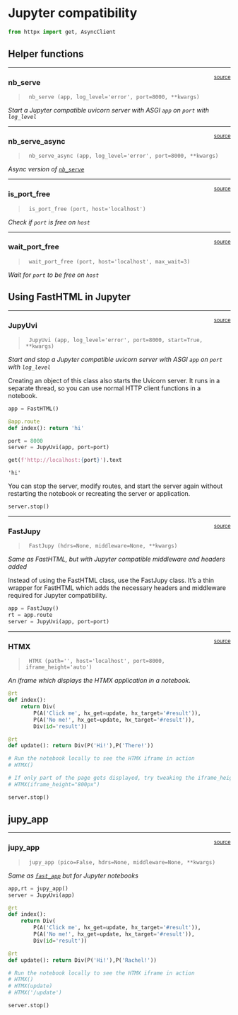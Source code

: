 # Jupyter compatibility


<!-- WARNING: THIS FILE WAS AUTOGENERATED! DO NOT EDIT! -->

``` python
from httpx import get, AsyncClient
```

## Helper functions

------------------------------------------------------------------------

<a
href="https://github.com/AnswerDotAI/fasthtml/blob/main/fasthtml/jupyter.py#L18"
target="_blank" style="float:right; font-size:smaller">source</a>

### nb_serve

>      nb_serve (app, log_level='error', port=8000, **kwargs)

*Start a Jupyter compatible uvicorn server with ASGI `app` on `port`
with `log_level`*

------------------------------------------------------------------------

<a
href="https://github.com/AnswerDotAI/fasthtml/blob/main/fasthtml/jupyter.py#L28"
target="_blank" style="float:right; font-size:smaller">source</a>

### nb_serve_async

>      nb_serve_async (app, log_level='error', port=8000, **kwargs)

*Async version of
[`nb_serve`](https://AnswerDotAI.github.io/fasthtml/api/jupyter.html#nb_serve)*

------------------------------------------------------------------------

<a
href="https://github.com/AnswerDotAI/fasthtml/blob/main/fasthtml/jupyter.py#L36"
target="_blank" style="float:right; font-size:smaller">source</a>

### is_port_free

>      is_port_free (port, host='localhost')

*Check if `port` is free on `host`*

------------------------------------------------------------------------

<a
href="https://github.com/AnswerDotAI/fasthtml/blob/main/fasthtml/jupyter.py#L47"
target="_blank" style="float:right; font-size:smaller">source</a>

### wait_port_free

>      wait_port_free (port, host='localhost', max_wait=3)

*Wait for `port` to be free on `host`*

## Using FastHTML in Jupyter

------------------------------------------------------------------------

<a
href="https://github.com/AnswerDotAI/fasthtml/blob/main/fasthtml/jupyter.py#L59"
target="_blank" style="float:right; font-size:smaller">source</a>

### JupyUvi

>      JupyUvi (app, log_level='error', port=8000, start=True, **kwargs)

*Start and stop a Jupyter compatible uvicorn server with ASGI `app` on
`port` with `log_level`*

Creating an object of this class also starts the Uvicorn server. It runs
in a separate thread, so you can use normal HTTP client functions in a
notebook.

``` python
app = FastHTML()

@app.route
def index(): return 'hi'

port = 8000
server = JupyUvi(app, port=port)
```

``` python
get(f'http://localhost:{port}').text
```

    'hi'

You can stop the server, modify routes, and start the server again
without restarting the notebook or recreating the server or application.

``` python
server.stop()
```

------------------------------------------------------------------------

<a
href="https://github.com/AnswerDotAI/fasthtml/blob/main/fasthtml/jupyter.py#L84"
target="_blank" style="float:right; font-size:smaller">source</a>

### FastJupy

>      FastJupy (hdrs=None, middleware=None, **kwargs)

*Same as FastHTML, but with Jupyter compatible middleware and headers
added*

Instead of using the FastHTML class, use the FastJupy class. It’s a thin
wrapper for FastHTML which adds the necessary headers and middleware
required for Jupyter compatibility.

``` python
app = FastJupy()
rt = app.route
server = JupyUvi(app, port=port)
```

------------------------------------------------------------------------

<a
href="https://github.com/AnswerDotAI/fasthtml/blob/main/fasthtml/jupyter.py#L91"
target="_blank" style="float:right; font-size:smaller">source</a>

### HTMX

>      HTMX (path='', host='localhost', port=8000, iframe_height='auto')

*An iframe which displays the HTMX application in a notebook.*

``` python
@rt
def index():
    return Div(
        P(A('Click me', hx_get=update, hx_target='#result')),
        P(A('No me!', hx_get=update, hx_target='#result')),
        Div(id='result'))

@rt
def update(): return Div(P('Hi!'),P('There!'))
```

``` python
# Run the notebook locally to see the HTMX iframe in action
# HTMX()

# If only part of the page gets displayed, try tweaking the iframe_height parameter, for example:
# HTMX(iframe_height="800px")
```

``` python
server.stop()
```

## jupy_app

------------------------------------------------------------------------

<a
href="https://github.com/AnswerDotAI/fasthtml/blob/main/fasthtml/jupyter.py#L101"
target="_blank" style="float:right; font-size:smaller">source</a>

### jupy_app

>      jupy_app (pico=False, hdrs=None, middleware=None, **kwargs)

*Same as
[`fast_app`](https://AnswerDotAI.github.io/fasthtml/api/fastapp.html#fast_app)
but for Jupyter notebooks*

``` python
app,rt = jupy_app()
server = JupyUvi(app)
```

``` python
@rt
def index():
    return Div(
        P(A('Click me', hx_get=update, hx_target='#result')),
        P(A('No me!', hx_get=update, hx_target='#result')),
        Div(id='result'))

@rt
def update(): return Div(P('Hi!'),P('Rachel!'))
```

``` python
# Run the notebook locally to see the HTMX iframe in action
# HTMX()
# HTMX(update)
# HTMX('/update')
```

``` python
server.stop()
```
